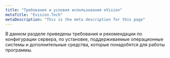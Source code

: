 ```yaml
---
title: "Требования и условия использования eVision"
metaTitle: "Evision.Tech"
metaDescription: "This is the meta description for this page"
---
```


В данном разделе приведены требования и рекомендации по конфигурации сервера, по установке, поддерживаемые операционные системы и дополнительные средства, которые понадобятся для работы программы.

